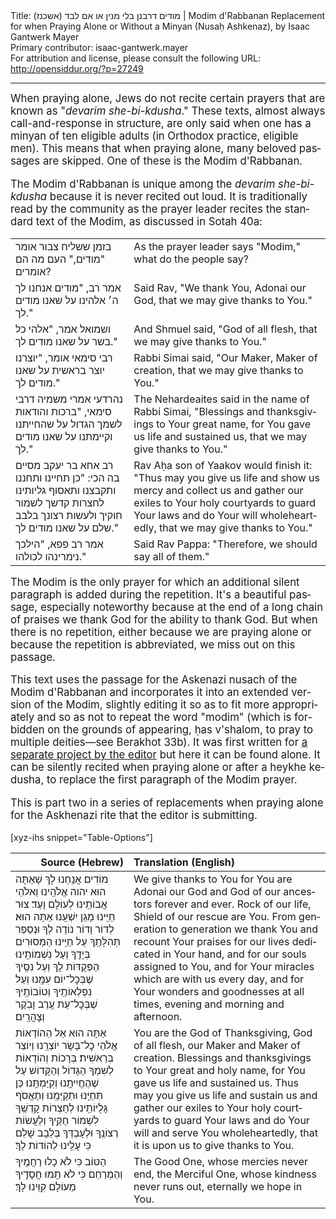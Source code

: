 <html>
<head></head>
<body>
Title: מודים דרבנן בלי מנין או אם לבד (אשכנז)‏ | Modim d'Rabbanan Replacement for when Praying Alone or Without a Minyan (Nusaḥ Ashkenaz), by Isaac Gantwerk Mayer<br />
Primary contributor: isaac-gantwerk.mayer<br />
For attribution and license, please consult the following URL: <a href="http://opensiddur.org/?p=27249">http://opensiddur.org/?p=27249</a>
<p />
<hr />

<div class="english" lang="en" style="font-size: 1.2em;">
When praying alone, Jews do not recite certain prayers that are known as "<em>devarim she-bi-kdusha</em>." These texts, almost always call-and-response in structure, are only said when one has a minyan of ten eligible adults (in Orthodox practice, eligible men). This means that when praying alone, many beloved passages are skipped. One of these is the Modim d'Rabbanan.

The Modim d'Rabbanan is unique among the <em>devarim she-bi-kdusha</em> because it is never recited out loud. It is traditionally read by the community as the prayer leader recites the standard text of the Modim, as discussed in Sotah 40a:
</div>

<table style="margin-left: auto;margin-right: auto;">
<tbody>
<tr><td style="vertical-align:top;">
<div class="liturgy" lang="he">
בזמן ששליח צבור אומר "מודים," העם מה הם אומרים?
</span></div></td>
 
<td style="vertical-align:top;">
<div class="english" lang="en">
As the prayer leader says "Modim," what do the people say?
</div></td></tr>


<tr><td style="vertical-align:top;">
<div class="liturgy" lang="he">
אמר רב, "מודים אנחנו לך ה׳ אלהינו על שאנו מודים לך."
</span></div></td>
 
<td style="vertical-align:top;">
<div class="english" lang="en">
Said Rav, "We thank You, Adonai our God, that we may give thanks to You."
</div></td></tr>


<tr><td style="vertical-align:top;">
<div class="liturgy" lang="he">
ושמואל אמר, "אלהי כל בשר על שאנו מודים לך."
</span></div></td>
 
<td style="vertical-align:top;">
<div class="english" lang="en">
And Shmuel said, "God of all flesh, that we may give thanks to You."
</div></td></tr>


<tr><td style="vertical-align:top;">
<div class="liturgy" lang="he">
רבי סימאי אומר, "יוצרנו יוצר בראשית על שאנו מודים לך."
</span></div></td>
 
<td style="vertical-align:top;">
<div class="english" lang="en">
Rabbi Simai said, "Our Maker, Maker of creation, that we may give thanks to You."
</div></td></tr>


<tr><td style="vertical-align:top;">
<div class="liturgy" lang="he">
נהרדעי אמרי משמיה דרבי סימאי, "ברכות והודאות לשמך הגדול על שהחייתנו וקיימתנו על שאנו מודים לך."
</span></div></td>
 
<td style="vertical-align:top;">
<div class="english" lang="en">
The Nehardeaites said in the name of Rabbi Simai, "Blessings and thanksgivings to Your great name, for You gave us life and sustained us, that we may give thanks to You."
</div></td></tr>


<tr><td style="vertical-align:top;">
<div class="liturgy" lang="he">
רב אחא בר יעקב מסיים בה הכי: "כן תחיינו ותחננו ותקבצנו ותאסוף גליותינו לחצרות קדשך לשמור חוקיך ולעשות רצונך בלבב שלם על שאנו מודים לך."
</span></div></td>
 
<td style="vertical-align:top;">
<div class="english" lang="en">
Rav Aḥa son of Yaakov would finish it: "Thus may you give us life and show us mercy and collect us and gather our exiles to Your holy courtyards to guard Your laws and do Your will wholeheartedly, that we may give thanks to You."
</div></td></tr>


<tr><td style="vertical-align:top;">
<div class="liturgy" lang="he">
אמר רב פפא, "הילכך נימרינהו לכולהו."
</span></div></td>
 
<td style="vertical-align:top;">
<div class="english" lang="en">
Said Rav Pappa: "Therefore, we should say all of them."
</div></td></tr>
</tbody></table>

<div class="english" lang="en" style="font-size: 1.2em;">
The Modim is the only prayer for which an additional silent paragraph is added during the repetition. It's a beautiful passage, especially noteworthy because at the end of a long chain of praises we thank God for the ability to thank God. But when there is no repetition, either because we are praying alone or because the repetition is abbreviated, we miss out on this passage.

This text uses the passage for the Askenazi nusach of the Modim d'Rabbanan and incorporates it into an extended version of the Modim, slightly editing it so as to fit more appropriately and so as not to repeat the word "modim" (which is forbidden on the grounds of appearing, ḥas v'shalom, to pray to multiple deities—see Berakhot 33b). It was first written for <a href="https://opensiddur.org/prayers/lunisolar/musaf/dukhening-in-a-musaf-amidah-after-a-heykhe-qedushah-by-isaac-gantwerk-mayer/">a separate project by the editor</a> but here it can be found alone. It can be silently recited when praying alone or after a heykhe kedusha, to replace the first paragraph of the Modim prayer.

This is part two in a series of replacements when praying alone for the Askhenazi rite that the editor is submitting.
</div>

[xyz-ihs snippet="Table-Options"]<table style="margin-left: auto; margin-right: auto;" class="draggable">
<thead><tr><th id="x" style="text-align: right;">Source (Hebrew)</th><th style="text-align: left;">Translation (English)</th></tr></thead>
<tbody>
<tr><td style="vertical-align:top;">
<div class="liturgy" lang="he">
מוֹדִים אֲנַֽחְנוּ לָךְ 
שָׁאַתָּה הוּא יהוה אֱלֹהֵֽינוּ 
וֵאלֹהֵי אֲבוֹתֵֽינוּ 
לְעוֹלָם וָעֶד׃ 
צוּר חַיֵּֽינוּ מָגֵן יִשְׁעֵֽנוּ אַתָּה הוּא׃ 
לְדוֹר וָדוֹר נוֹדֶה לְךָ 
וּנְסַפֵּר תְּהִלָּתֶֽךָ עַל חַיֵּֽינוּ הַמְּסוּרִים בְּיָדֶֽךָ 
וְעַל נִשְׁמוֹתֵֽינוּ הַפְּקֻדּוֹת לָךְ 
וְעַל נִסֶּֽיךָ שֶׁבְּכׇל־יוֹם עִמָּֽנוּ 
וְעַל נִפְלְאוֹתֶֽיךָ וְטוֹבוֹתֶֽיךָ שֶׁבְּכׇל־עֵת עֶֽרֶב וָבֹֽקֶר וְצׇהֳרָֽיִם׃
</span></div></td>
 
<td style="vertical-align:top;">
<div class="english" lang="en">
We give thanks to You 
for You are Adonai our God 
and God of our ancestors 
forever and ever‪.‬ 
Rock of our life, Shield of our rescue are You. 
From generation to generation we thank You 
and recount Your praises for our lives dedicated in Your hand, 
and for our souls assigned to You, 
and for Your miracles which are with us every day, 
and for Your wonders and goodnesses at all times, evening and morning and afternoon. 
</div></td></tr>


<tr><td style="vertical-align:top;">
<div class="liturgy" lang="he">
אַתָּה הוּא אֵל הַהוֹדָאוֹת 
אֱלֹהֵי כׇל־בָּשָׂר 
יוֹצְרֵֽנוּ וְיוֹצֵר בְּרֵאשִׁית׃ 
בְּרָכוֹת וְהוֹדָאוֹת לְשִׁמְךָ הַגָּדוֹל וְהַקָּדוֹשׁ 
עַל שֶׁהֶחֱיִיתָֽנוּ וְקִיַּמְתָּֽנוּ׃ 
כֵּן תְּחַיֵּֽנוּ וּתְקַיְּמֵֽנוּ 
וְתֶאֱסֹף גָּלֻיּוֹתֵֽינוּ לְחַצְרוֹת קׇדְשֶֽׁךָ 
לִשְׁמוֹר חֻקֶּֽיךָ וְלַעֲשׂוֹת רְצוֹנֶֽךָ 
וּלְעָבְדְּךָ בְּלֵבָב שָׁלֵם 
כִּי עָלֵֽינוּ לְהוֹדוֹת לָךְ׃
</span></div></td>
 
<td style="vertical-align:top;">
<div class="english" lang="en">
You are the God of Thanksgiving, 
God of all flesh, 
our Maker and Maker of creation. 
Blessings and thanksgivings to Your great and holy name, 
for You gave us life and sustained us. 
Thus may you give us life and sustain us 
and gather our exiles to Your holy courtyards 
to guard Your laws and do Your will 
and serve You wholeheartedly, 
that it is upon us to give thanks to You.
</div></td></tr>


<tr><td style="vertical-align:top;">
<div class="liturgy" lang="he">
הַטּוֹב כִּי לֹא כָלוּ רַחֲמֶֽיךָ 
וְהַמְרַחֵם כִּי לֹא תַֽמּוּ חֲסָדֶֽיךָ 
מֵעוֹלָם קִוִּֽינוּ לָךְ׃
</span></div></td>
 
<td style="vertical-align:top;">
<div class="english" lang="en">
The Good One, whose mercies never end, 
the Merciful One, whose kindness never runs out, 
eternally we hope in You.
</div></td></tr>
</tbody></table>
</body>
</html>